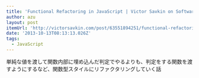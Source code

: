 ```yaml
---
title: 'Functional Refactoring in JavaScript | Victor Savkin on Software Architecture & Design'
author: azu
layout: post
itemUrl: 'http://victorsavkin.com/post/63551894251/functional-refactoring-in-javascript'
date: '2013-10-13T08:13:13.026Z'
tags:
  - JavaScript
---
```

単純な値を渡して関数内部に埋め込んだ判定でやるよりも、判定をする関数を渡すようにするなど、関数型スタイルにリファクタリングしていく話
